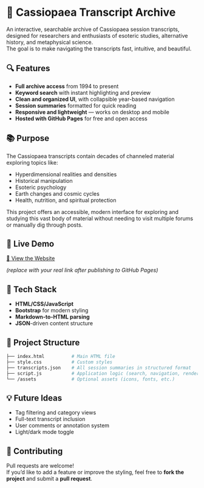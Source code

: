 # 🌌 Cassiopaea Transcript Archive

An interactive, searchable archive of Cassiopaea session transcripts, designed for researchers and enthusiasts of esoteric studies, alternative history, and metaphysical science.  
The goal is to make navigating the transcripts fast, intuitive, and beautiful.

## 🔍 Features

- **Full archive access** from 1994 to present
- **Keyword search** with instant highlighting and preview
- **Clean and organized UI**, with collapsible year-based navigation
- **Session summaries** formatted for quick reading
- **Responsive and lightweight** — works on desktop and mobile
- **Hosted with GitHub Pages** for free and open access

## 📚 Purpose

The Cassiopaea transcripts contain decades of channeled material exploring topics like:
- Hyperdimensional realities and densities
- Historical manipulation
- Esoteric psychology
- Earth changes and cosmic cycles
- Health, nutrition, and spiritual protection

This project offers an accessible, modern interface for exploring and studying this vast body of material without needing to visit multiple forums or manually dig through posts.

## 🚀 Live Demo

[🔗 View the Website](https://omeryilmazlar.github.io/Cassiopaean-Transcripts-Summaries/)

*(replace with your real link after publishing to GitHub Pages)*

## 🧩 Tech Stack

- **HTML/CSS/JavaScript**
- **Bootstrap** for modern styling
- **Markdown-to-HTML parsing**
- **JSON**-driven content structure

## 📁 Project Structure

```bash
├── index.html          # Main HTML file
├── style.css           # Custom styles
├── transcripts.json    # All session summaries in structured format
├── script.js           # Application logic (search, navigation, rendering)
└── /assets             # Optional assets (icons, fonts, etc.)
```

## 💡 Future Ideas

- Tag filtering and category views  
- Full-text transcript inclusion  
- User comments or annotation system  
- Light/dark mode toggle  

## 🤝 Contributing

Pull requests are welcome!  
If you’d like to add a feature or improve the styling, feel free to **fork the project** and submit a **pull request**.
